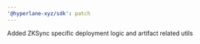 ```yaml
---
'@hyperlane-xyz/sdk': patch
---
```


Added ZKSync specific deployment logic and artifact related utils
